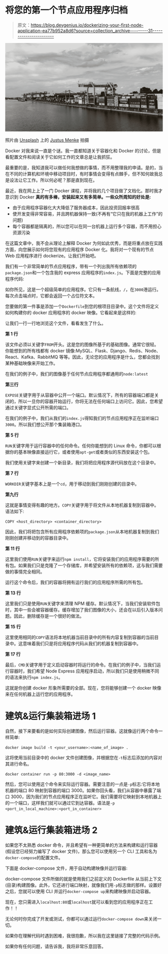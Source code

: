 # 将您的第一个节点应用程序归档

> 原文：<https://blog.devgenius.io/dockerizing-your-first-node-application-ea77b952a8d6?source=collection_archive---------31----------------------->

![](img/3281836fafacfb3c7a2bf882cb2eb026.png)

照片由 [Unsplash](https://unsplash.com?utm_source=medium&utm_medium=referral) 上的 [Justus Menke](https://unsplash.com/@justusmenke?utm_source=medium&utm_medium=referral) 拍摄

Docker 对我来说一直是个谜。我一直都知道关于容器化和 Docker 的讨论，但是看配置文件和阅读关于它如何工作的文章总是让我抓狂。

最重要的是，我知道我可以做任何我想做的事情，而不用整理我的申请。是的，当在不同的计算机和环境中移动项目时，有时事情会变得有点棘手，但不知何故我总是设法让它工作。所以何必呢？那是直到现在。

最近，我在网上上了一门 Docker 课程，并将我的几个项目做了文档化。那时我才意识到 Docker **真的有多棒，安装起来又有多简单。一些众所周知的好处是:**

*   由于应用程序容器化大大降低了服务器成本，因此投资回报率很高
*   使开发变得非常容易，并且跨机器保持一致(不再有“它只在我的机器上工作”的问题)
*   每个容器都是隔离的，所以您可以在同一台机器上运行多个容器，而不用担心资源污染

在这篇文章中，我不会从理论上解释 Docker 为何如此优秀，而是将重点放在实践方面，向您展示如何将您现有的应用程序 Docker 化。我将对一个现有的节点 Web 应用程序进行 dockerize。让我们开始吧。

我们有一个非常简单的节点应用程序，带有一个列出我所有依赖项的`package.json`和一个包含我的 express 应用程序的`index.js`。下面是完整的应用程序代码:

如你所见，这是一个超级简单的应用程序。它只有一条航线，`/`，在`3000`港运行。每次点击端点时，它都会返回一个占位符文本。

您要做的第一件事是添加一个`Dockerfile`到您的根项目目录中。这个文件将定义如何构建你的 docker 应用程序的 docker 映像。它看起来是这样的:

让我们一行一行地浏览这个文件，看看发生了什么。

**第 1 行**

该文件必须以关键字`FROM`开头。这是您的图像所基于的基础图像。通常它很轻。你能想到的所有栈都有 docker 镜像:MySQL、Flask、Django、Redis、Node、React、Kafka、RabbitMQ 等等。因此，无论您的应用程序是什么，您都会找到某种基础映像来开始工作。

在我们的例子中，我们的图像基于任何节点应用程序都通用的`node:latest`

**第三行**

`EXPOSE`关键字用于从容器中公开一个端口。默认情况下，所有的容器端口都是关闭的，所以一旦你的容器开始运行，你将无法在任何端口上访问它。因此，您希望通过关键字显式公开所需的端口。

在我们的例子中，我们从我们的`index.js`得知我们的节点应用程序正在监听端口`3000`。所以我们想公开那个集装箱港口。

**第 5 行**

`RUN`关键字用于运行容器中的任何命令。任何你能想到的 Linux 命令，你都可以根据你的基本映像直接运行它，或者使用`apt-get`或者类似的东西安装这个包。

我们使用关键字来创建一个新目录，我们将把应用程序源代码放在这个目录中。

**第 7 行**

`WORKDIR`关键字基本上是一个`cd`，用于移动到我们刚刚创建的目录中。

**第九行**

这就是事情变得有趣的地方。`COPY`关键字用于将文件从本地机器复制到容器中。语法如下:

`COPY <host_directory> <container_directory>`

因此，我们将把包含所有应用程序依赖项的`package.json`从本地机器复制到我们刚刚创建并移动到的容器目录中。

**第 11 行**

这里我们使用`RUN`关键字来运行`npm install`，它将安装我们的应用程序需要的所有包。如果我们只是克隆了一个存储库，并希望安装所有的依赖项，这与我们需要做的事情完全相同。

运行这个命令后，我们的容器将拥有运行我们的应用程序所需的所有包。

**第 13 行**

这里我们只是使用`RUN`关键字来清理 NPM 缓存。默认情况下，当我们安装软件包时，其中一些会被容器缓存。缓存增加了我们图像的大小，还会在以后引入版本问题。因此，删除缓存是一个很好的做法。

**第 15 行**

这里使用相同的`COPY`语法将本地机器当前目录中的所有内容复制到容器的当前目录中。这意味着我们只是将应用程序代码从我们的机器复制到容器中。

**第 17 行**

最后，`CMD`关键字用于定义启动容器时将运行的命令。在我们的例子中，当我们运行容器时，我们希望 Node Express 应用程序启动，所以我们只是使用稍微不同的语法来执行`npm index.js`。

这就是你创建 docker 形象所需要的全部。现在，您将能够创建一个 docker 映像来在任何机器上运行您的应用程序。

# **建筑&运行集装箱进场 1**

自然，接下来要看的是如何实际创建图像，然后运行容器。这就像运行两个命令一样简单:

`docker image build -t <your_username>:<name_of_image> .`

这将使用当前目录中的 docker 文件创建图像，并根据您在`-t`标志后添加的内容对其进行命名。

`docker container run -p 80:3000 -d <image_name>`

然后，您可以使用这个命令来实际运行容器。需要注意的一点是`-p`标志:它将本地机器的端口 80 映射到容器的端口 3000。如果你回头看，我们从容器中暴露了端口 3000，因为我们的节点应用程序正在监听它。我们需要将它映射到本地机器上的一个端口，这样我们就可以通过它到达容器。语法是`-p <port_in_local_machine>:<port_in_container>`

# **建筑&运行集装箱进场 2**

如果您不太熟悉 docker 命令，并且希望有一种更简单的方法来构建和运行容器(假设您已经努力编写了 docker 文件)，那么您可以使用另一个 CLI 工具和名为`docker-compose`的配置文件。

下面是 docker-compose 文件，用于自动构建映像并运行容器:

docker-compose 文件所做的就是使用我们之前定义的 Dockerfile 从当前上下文(目录)构建图像。此外，它还进行端口映射，就像我们用`-p`标志做的那样。设置好之后，您就可以使用 CLI 并运行`docker-compose up`来构建映像并启动容器。

现在，您只需进入`localhost:80`或`localhost`就可以看到您的应用程序正在工作！！

无论何时你完成了开发或测试，你都可以通过运行`docker-compose down`来关闭一切。

如果你在理解代码时遇到困难，我很抱歉，所以我在这里链接了完整的代码示例。

如果你有任何问题，请告诉我，我将非常乐意回答。